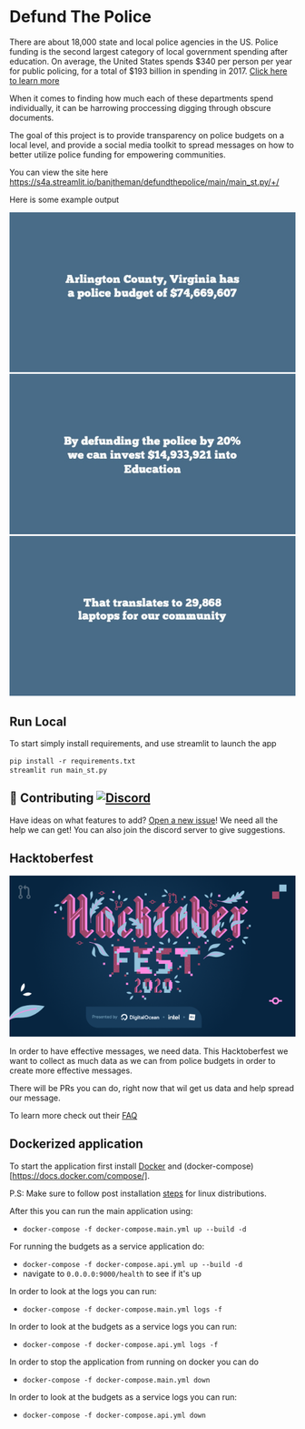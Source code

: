 # Defund The Police

There are about 18,000 state and local police agencies in the US. Police funding is the second largest category of local government spending after education. On average, the United States spends $340 per person per year for public policing, for a total of $193 billion in spending in 2017. [Click here to learn more](https://www.urban.org/policy-centers/cross-center-initiatives/state-and-local-finance-initiative/state-and-local-backgrounders/police-and-corrections-expenditures)

When it comes to finding how much each of these departments spend individually, it can be harrowing proccessing digging through obscure documents. 

The goal of this project is to provide transparency on police budgets on a local level, and provide a social media toolkit to spread messages on how to better utilize police funding for empowering communities. 

You can view the site here
https://s4a.streamlit.io/banjtheman/defundthepolice/main/main_st.py/+/

Here is some example output

![Arl budget](images/arl_budget.jpeg)
![Arl defund](images/arl_defund.jpeg)
![Arl cpu](images/arl_cpu.jpeg)

## Run Local
To start simply install requirements, and use streamlit to launch the app

```
pip install -r requirements.txt
streamlit run main_st.py
```


## 🤝 Contributing <a href = "https://discord.gg/p9dD8p5"><img alt="Discord" src="https://img.shields.io/discord/759597146076348456"></a>

Have ideas on what features to add? [Open a new issue](https://github.com/banjtheman/defundthepolice/issues/new/choose)! We need all the help we can get! You can also join the discord server to give suggestions.


## Hacktoberfest 

![Hacktoberfest](images/hf2020.png)

In order to have effective messages, we need data. This Hacktoberfest we want to collect as much data as we can from police budgets in order to create more effective messages.

There will be PRs you can do, right now that wil get us data and help spread our message.

To learn more check out their [FAQ](https://hacktoberfest.digitalocean.com/faq/)

## Dockerized application

To start the application first install [Docker](https://docs.docker.com/engine/install/) 
and (docker-compose)[https://docs.docker.com/compose/].

P.S: Make sure to follow post installation [steps](https://docs.docker.com/engine/install/linux-postinstall/) 
for linux distributions.

After this you can run the main application using:
* `docker-compose -f docker-compose.main.yml up --build -d`

For running the budgets as a service application do:
* `docker-compose -f docker-compose.api.yml up --build -d`
* navigate to `0.0.0.0:9000/health` to see if it's up

In order to look at the logs you can run:
* `docker-compose -f docker-compose.main.yml logs -f`

In order to look at the budgets as a service logs you can run:
* `docker-compose -f docker-compose.api.yml logs -f`

In order to stop the application from running on docker you can do
* `docker-compose -f docker-compose.main.yml down`

In order to look at the budgets as a service logs you can run:
* `docker-compose -f docker-compose.api.yml down`
